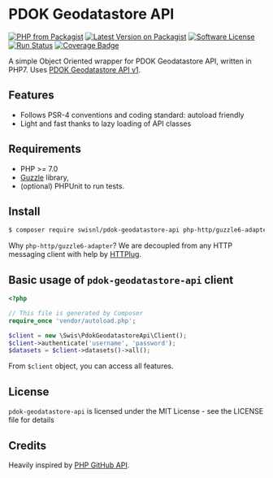 # PDOK Geodatastore API

[![PHP from Packagist](https://img.shields.io/packagist/php-v/swisnl/pdok-geodatastore-api.svg)](https://packagist.org/packages/swisnl/pdok-geodatastore-api)
[![Latest Version on Packagist](https://img.shields.io/packagist/v/swisnl/pdok-geodatastore-api.svg)](https://packagist.org/packages/swisnl/pdok-geodatastore-api)
[![Software License](https://img.shields.io/packagist/l/swisnl/pdok-geodatastore-api.svg)](LICENSE) 
[![Run Status](https://api.shippable.com/projects/5a05d4ece397490700035e23/badge?branch=master)](https://app.shippable.com/github/swisnl/pdok-geodatastore-api)
[![Coverage Badge](https://api.shippable.com/projects/5a05d4ece397490700035e23/coverageBadge?branch=master)](https://app.shippable.com/github/swisnl/pdok-geodatastore-api)

A simple Object Oriented wrapper for PDOK Geodatastore API, written in PHP7. Uses [PDOK Geodatastore API v1](https://geodatastore.pdok.nl/api/v1/docs).

## Features

* Follows PSR-4 conventions and coding standard: autoload friendly
* Light and fast thanks to lazy loading of API classes

## Requirements

* PHP >= 7.0
* [Guzzle](https://github.com/guzzle/guzzle) library,
* (optional) PHPUnit to run tests.

## Install

```bash
$ composer require swisnl/pdok-geodatastore-api php-http/guzzle6-adapter
```

Why `php-http/guzzle6-adapter`? We are decoupled from any HTTP messaging client with help by [HTTPlug](http://httplug.io/).

## Basic usage of `pdok-geodatastore-api` client

```php
<?php

// This file is generated by Composer
require_once 'vendor/autoload.php';

$client = new \Swis\PdokGeodatastoreApi\Client();
$client->authenticate('username', 'password');
$datasets = $client->datasets()->all();
```

From `$client` object, you can access all features.

## License

`pdok-geodatastore-api` is licensed under the MIT License - see the LICENSE file for details

## Credits

Heavily inspired by [PHP GitHub API](https://github.com/KnpLabs/php-github-api).
